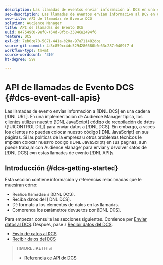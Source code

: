 ```yaml
---
description: Las llamadas de eventos envían información al DCS en una cadena URL. En una implementación típica de Audience Manager, los clientes utilizan nuestro código de recopilación de datos de JavaScript (DIL) para enviar datos al DCS. Sin embargo, a veces los clientes no pueden colocar el código JavaScript en sus páginas. Si las políticas de compañía u otros problemas técnicos le impiden colocar nuestro código JavaScript en sus páginas, aún puede trabajar con Audience Manager para enviar y devolver datos de DCS con estas API de llamadas de evento.
seo-description: Las llamadas de eventos envían información al DCS en una cadena URL. En una implementación típica de Audience Manager, los clientes utilizan nuestro código de recopilación de datos de JavaScript (DIL) para enviar datos al DCS. Sin embargo, a veces los clientes no pueden colocar el código JavaScript en sus páginas. Si las políticas de compañía u otros problemas técnicos le impiden colocar nuestro código JavaScript en sus páginas, aún puede trabajar con Audience Manager para enviar y devolver datos de DCS con estas API de llamadas de evento.
seo-title: API de llamadas de Evento DCS
solution: Audience Manager
title: API de llamadas de Evento DCS
uuid: 84754960-9ef0-454d-8f5c-33846e2494f6
feature: DCS
exl-id: 7eb0ce70-5871-441a-920a-97a711482dde
source-git-commit: 4d3c859cc4dc5294286680b0e63c287e0409f7fd
workflow-type: tm+mt
source-wordcount: '310'
ht-degree: 59%

---
```


# API de llamadas de Evento DCS {#dcs-event-call-apis}

Las llamadas de evento envían información a [!DNL DCS] en una cadena [!DNL URL]. En una implementación de Audience Manager típica, los clientes utilizan nuestro [!DNL JavaScript] código de recopilación de datos ([!UICONTROL DIL]) para enviar datos a [!DNL DCS]. Sin embargo, a veces los clientes no pueden colocar nuestro código [!DNL JavaScript] en sus páginas. Si las políticas de la empresa u otros problemas técnicos le impiden colocar nuestro código [!DNL JavaScript] en sus páginas, aún puede trabajar con Audience Manager para enviar y devolver datos de [!DNL DCS] con estas llamadas de evento [!DNL API]s.

## Introducción {#dcs-getting-started}

Esta sección contiene información y referencias relacionadas que le muestran cómo:

* Realice llamadas a [!DNL DCS].
* Reciba datos del [!DNL DCS].
* Dé formato a los elementos de datos en las llamadas.
* Comprenda los parámetros devueltos por [!DNL DCS].

Para empezar, consulte las secciones siguientes. Comience por [Enviar datos al DCS](../../../api/dcs-intro/dcs-event-calls/dcs-url-send.md). Después, pase a [Recibir datos del DCS](../../../api/dcs-intro/dcs-event-calls/dcs-url-receive.md).

* [Envío de datos al DCS](dcs-url-send.md)
* [Recibir datos del DCS](dcs-url-receive.md)

>[!MORELIKETHIS]
>
>* [Referencia de API de DCS ](../../../api/dcs-intro/dcs-api-reference/dcs-api-methods.md)

